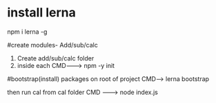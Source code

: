 # install lerna
npm i lerna -g


#create modules- Add/sub/calc
1. Create add/sub/calc folder
2. inside each CMD---> npm -y init

#bootstrap(install) packages
on root of project CMD--> lerna bootstrap


then run cal from cal folder CMD ---> node index.js


